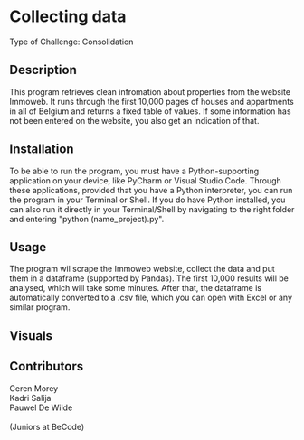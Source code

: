 # Collecting data
Type of Challenge: Consolidation

<h2>Description</h2>
This program retrieves clean infromation about properties from the website Immoweb. It runs through the 
first 10,000 pages of houses and appartments in all of Belgium and returns a fixed table of values. If some 
information has not been entered on the website, you also get an indication of that.

<h2>Installation</h2>
To be able to run the program, you must have a Python-supporting application on your device, like
PyCharm or Visual Studio Code. Through these applications, provided that you have a Python interpreter, 
you can run the program in your Terminal or Shell. If you do have Python installed, you can also run it
directly in your Terminal/Shell by navigating to the right folder and entering "python (name_project).py".

<h2>Usage</h2>
The program wil scrape the Immoweb website, collect the data and put them in a dataframe (supported by 
Pandas). The first 10,000 results will be analysed, which will take some minutes. After that, the dataframe 
is automatically converted to a .csv file, which you can open with Excel or any similar program.

<h2>Visuals</h2>


<h2>Contributors</h2>
Ceren Morey<br/>
Kadri Salija<br/>
Pauwel De Wilde<br/>
<br/>
(Juniors at BeCode)
